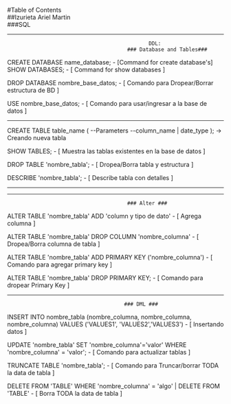 #Table of Contents <br>
##Izurieta Ariel Martin <br>
###SQL
***

                                                  DDL:
                                           ### Database and Tables###

CREATE DATABASE name_database; - [Command for create database's]
<br>SHOW DATABASES; - [ Command for show databases ]

DROP DATABASE nombre_base_datos; - [ Comando para Dropear/Borrar estructura de BD ]

USE nombre_base_datos; - [ Comando para usar/ingresar a la base de datos ]

***

CREATE TABLE table_name ( --Parameters --column_name | date_type ); -> Creando nueva tabla

SHOW TABLES; - [ Muestra las tablas existentes en la base de datos ]

DROP TABLE 'nombre_tabla'; - [ Dropea/Borra tabla y estructura ]

DESCRIBE 'nombre_tabla'; - [ Describe tabla con detalles ] 

***
***

                                           ### Alter ###
ALTER TABLE 'nombre_tabla' ADD 'column y tipo de dato' - [ Agrega columna ]

ALTER TABLE 'nombre_tabla' DROP COLUMN 'nombre_columna' - [ Dropea/Borra columna de tabla ] 


ALTER TABLE 'nombre_tabla' ADD PRIMARY KEY ('nombre_columna') - [ Comando para agregar primary key ] 

ALTER TABLE 'nombre_tabla' DROP PRIMARY KEY; - [ Comando para dropear Primary Key ]
 
***                                           
                                          ### DML ###

INSERT INTO nombre_tabla (nombre_columna, nombre_columna, nombre_columna) VALUES ('VALUES1', 'VALUES2','VALUES3') - [ Insertando datos ]

UPDATE 'nombre_tabla' SET 'nombre_columna'='valor' WHERE 'nombre_columna' = 'valor'; - [ Comando para actualizar tablas ]

TRUNCATE TABLE 'nombre_tabla'; - [ Comando para Truncar/borrar TODA la data de tabla ] 

DELETE FROM 'TABLE' WHERE 'nombre_columna' = 'algo' | DELETE FROM 'TABLE' - [ Borra TODA la data de tabla ]
